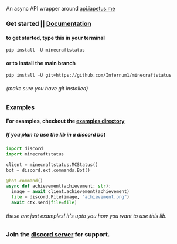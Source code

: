 

An async API wrapper around [api.iapetus.me](https://github.com/Iapetus-11/api.iapetus11.me)


### Get started || [Documentation](https://minecraftstatus.readthedocs.io/en/latest/)

#### to get started, type this in your terminal
```
pip install -U minecraftstatus
```

#### or to install the main branch
```
pip install -U git+https://github.com/Infernum1/minecraftstatus
```
###### (make sure you have git installed)
### Examples

#### For examples, checkout the [examples directory](https://github.com/Infernum1/minecraftstatus/tree/main/examples)
##### If you plan to use the lib in a discord bot

```py
import discord
import minecraftstatus

client = minecraftstatus.MCStatus()
bot = discord.ext.commands.Bot()

@bot.command()
async def achievement(achievement: str):
  image = await client.achievement(achievement)
  file = discord.File(image, "achievement.png")
  await ctx.send(file=file)
```

###### these are just examples! it's upto you how you want to use this lib.

### Join the [discord server](https://discord.gg/jJqJ3rjgqg) for support.